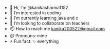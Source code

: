 - 👋 Hi, I’m @kanikasharma1152
- 👀 I’m interested in coding 
- 🌱 I’m currently learning java and c
- 💞️ I’m looking to collaborate on teachers
- 📫 How to reach me kanika200522@gmail.com
- 😄 Pronouns: mine 
- ⚡ Fun fact: ✨ everything 

<!---
kanikasharma1152/kanikasharma1152 is a ✨ special ✨ repository because its `README.md` (this file) appears on your GitHub profile.
You can click the Preview link to take a look at your changes.
--->
